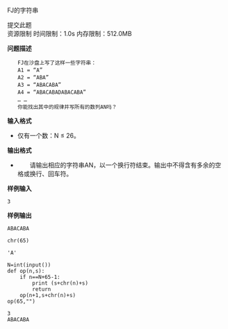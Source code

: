 FJ的字符串

提交此题   
资源限制
时间限制：1.0s   内存限制：512.0MB

**问题描述**
```
　　FJ在沙盘上写了这样一些字符串：
　　A1 = “A”
　　A2 = “ABA”
　　A3 = “ABACABA”
　　A4 = “ABACABADABACABA”
　　… …
　　你能找出其中的规律并写所有的数列AN吗？
```
**输入格式**

- 仅有一个数：N ≤ 26。

**输出格式**

- 　　请输出相应的字符串AN，以一个换行符结束。输出中不得含有多余的空格或换行、回车符。

**样例输入**
```
3
```
**样例输出**
```
ABACABA
```


```
chr(65)
```




    'A'




```
N=int(input())
def op(n,s):
    if n==N+65-1:
        print (s+chr(n)+s)
        return
    op(n+1,s+chr(n)+s)
op(65,"")
```

    3
    ABACABA
